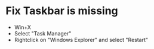 # Fix Taskbar is missing

* Win+X
* Select "Task Manager"
* Rightclick on "Windows Explorer" and select "Restart"
